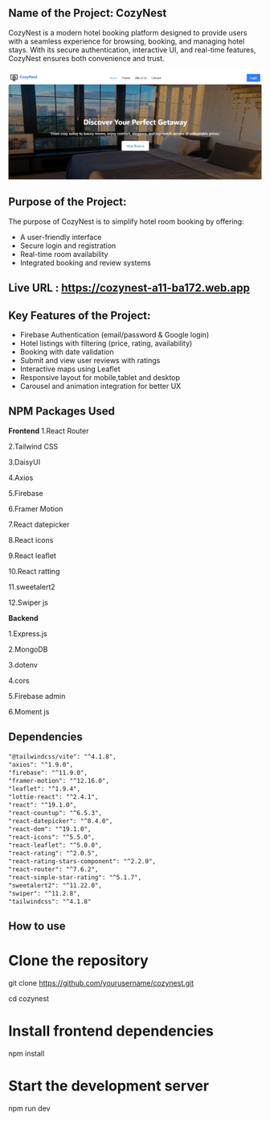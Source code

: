 ##  Name of the Project:  CozyNest

CozyNest is a modern hotel booking platform designed to provide users with a seamless experience for browsing, booking, and managing hotel stays. With its secure authentication, interactive UI, and real-time features, CozyNest ensures both convenience and trust.


![Project Screenshot](./src/assets/Screenshot%202025-06-25%20030650.png)



##  Purpose of the Project:

The purpose of CozyNest is to simplify hotel room booking by offering:

- A user-friendly interface
- Secure login and registration
- Real-time room availability
- Integrated booking and review systems


## Live URL :   https://cozynest-a11-ba172.web.app


##  Key Features of the Project:

- Firebase Authentication (email/password & Google login)
- Hotel listings with filtering (price, rating, availability)
- Booking with date validation
- Submit and view user reviews with ratings
- Interactive maps using Leaflet
- Responsive layout for mobile,tablet and desktop
- Carousel and animation integration for better UX

## NPM Packages Used

**Frontend**
1.React Router

2.Tailwind CSS 

3.DaisyUI

4.Axios 

5.Firebase

6.Framer Motion 

7.React datepicker

8.React icons

9.React leaflet

10.React ratting

11.sweetalert2

12.Swiper js



**Backend**

1.Express.js 

2.MongoDB 

3.dotenv 

4.cors

5.Firebase admin

6.Moment js



## Dependencies

    "@tailwindcss/vite": "^4.1.8",
    "axios": "^1.9.0",
    "firebase": "^11.9.0",
    "framer-motion": "^12.16.0",
    "leaflet": "^1.9.4",
    "lottie-react": "^2.4.1",
    "react": "^19.1.0",
    "react-countup": "^6.5.3",
    "react-datepicker": "^8.4.0",
    "react-dom": "^19.1.0",
    "react-icons": "^5.5.0",
    "react-leaflet": "^5.0.0",
    "react-rating": "^2.0.5",
    "react-rating-stars-component": "^2.2.0",
    "react-router": "^7.6.2",
    "react-simple-star-rating": "^5.1.7",
    "sweetalert2": "^11.22.0",
    "swiper": "^11.2.8",
    "tailwindcss": "^4.1.8"


## How to use

# Clone the repository

git clone https://github.com/yourusername/cozynest.git

cd cozynest

# Install frontend dependencies
npm install

# Start the development server
npm run dev
